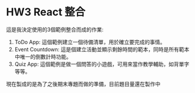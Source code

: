 # HW3 React 整合

這是我決定使用的3個範例整合而成的作業:
1. ToDo App:
  這個範例建立一個待備清單，用於確立要完成的事情。
2. Event Countdown:
  這是個建立活動並顯示剩餘時間的範本，同時是所有範本中唯一的倒數計時功能。 
3. Quiz App:
  這個範例是做一個問答的小遊戲，可用來當作教學輔助，如背單字等等。

現在製成的是為了之後期末專題而做的準備，目前題目量還在製作中
